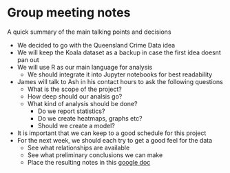 # Group meeting notes
A quick summary of the main talking points and decisions
- We decided to go with the Queensland Crime Data idea 
- We will keep the Koala dataset as a backup in case the first idea doesnt pan out
- We will use R as our main language for analysis
    - We should integrate it into Jupyter notebooks for best readability
- James will talk to Ash in his contact hours to ask the following questions
    - What is the scope of the project?
    - How deep should our analsis go?
    - What kind of analysis should be done?
        - Do we report statistics?
        - Do we create heatmaps, graphs etc?
        - Should we create a model?
- It is important that we can keep to a good schedule for this project
- For the next week, we should each try to get a good feel for the data
    - See what relationships are available
    - See what preliminary conclusions we can make
    - Place the resulting notes in this [google doc](https://docs.google.com/document/d/1qufFSkztehCpVqMZn7fj78Lx-cGuaJuEiv0CeXzcXLY/edit?usp=sharing)
